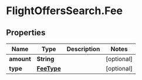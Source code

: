# FlightOffersSearch.Fee

## Properties

Name | Type | Description | Notes
------------ | ------------- | ------------- | -------------
**amount** | **String** |  | [optional] 
**type** | [**FeeType**](FeeType.md) |  | [optional] 


